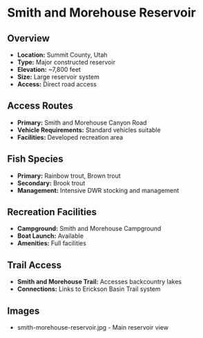 # Smith and Morehouse Reservoir

## Overview
- **Location:** Summit County, Utah
- **Type:** Major constructed reservoir
- **Elevation:** ~7,800 feet
- **Size:** Large reservoir system
- **Access:** Direct road access

## Access Routes
- **Primary:** Smith and Morehouse Canyon Road
- **Vehicle Requirements:** Standard vehicles suitable
- **Facilities:** Developed recreation area

## Fish Species
- **Primary:** Rainbow trout, Brown trout
- **Secondary:** Brook trout
- **Management:** Intensive DWR stocking and management

## Recreation Facilities
- **Campground:** Smith and Morehouse Campground
- **Boat Launch:** Available
- **Amenities:** Full facilities

## Trail Access
- **Smith and Morehouse Trail:** Accesses backcountry lakes
- **Connections:** Links to Erickson Basin Trail system

## Images
- smith-morehouse-reservoir.jpg - Main reservoir view